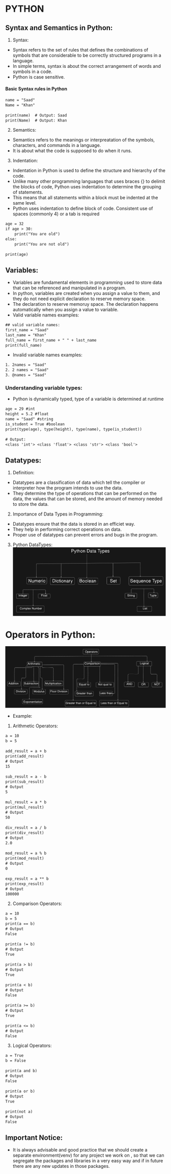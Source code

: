 # PYTHON

## Syntax and Semantics in Python:
1. Syntax:
- Syntax refers to the set of rules that defines the combinations of symbols that are considerable to be correctly structured programs in a language.
- In simple terms, syntax is about the correct arrangement of words and symbols in a code.
- Python is case sensitive.

#### Basic Syntax rules in Python

```
name = "Saad"
Name = "Khan"

print(name)  # Output: Saad
print(Name)  # Output: Khan
```

2. Semantics:
- Semantics refers to the meanings or interpreatation of the symbols, characters, and commands in a language.
- It is about what the code is supposed to do when it runs.

3. Indentation:
- Indentation in Python is used to define the structure and hierarchy of the code.
- Unlike many other programming languages that uses braces {} to delimit the blocks of code, Python uses indentation to determine the grouping of statements.
- This means that all statements within a block must be indented at the same level.
- Python uses indentation to define block of code. Consistent use of spaces (commonly 4) or a tab is required

```
age = 32
if age > 30:
    print("You are old")
else:
    print("You are not old")

print(age)
```
## Variables:
- Variables are fundamental elements in programming used to store data that can be referenced and manipulated in a program.
- In python, variables are created when you assign a value to them, and they do not need explicit declaration to reserve memory space.
- The declaration to reserve memoruy space. The declaration happens automatically when you assign a value to variable.
- Valid variable names examples:
```
## valid variable names:
first_name = "Saad"
last_name = "Khan"
full_name = first_name + " " + last_name
print(full_name)
```
- Invalid variable names examples:
```
1. 2names = "Saad"
2. 2 names = "Saad"
3. @names = "Saad"
```

### Understanding variable types:
- Python is dynamically typed, type of a variable is determined at runtime
```
age = 29 #int
height = 5.2 #float
name = "Saad" #string
is_student = True #boolean
print(type(age), type(height), type(name), type(is_student))

# Output:
<class 'int'> <class 'float'> <class 'str'> <class 'bool'>
```

## Datatypes:
1. Definition:
- Datatypes are a classification of data which tell the compiler or interpreter how the program intends to use the data.
- They determine the type of operations that can be performed on the data, the values that can be stored, and the amount of memory needed to store the data.

2. Importance of Data Types in Programming:
- Datatypes ensure that the data is stored in an efficiet way.
- They help in performing correct operations on data.
- Proper use of datatypes can prevent errors and bugs in the program.

3. Python DataTypes:
![Python Data Types](./assets/python-data-types.png)

# Operators in Python:
![Operators](./assets/operators.png)
- Example:
1. Arithmetic Operators:
```
a = 10
b = 5

add_result = a + b
print(add_result)
# Output
15

sub_result = a - b
print(sub_result)
# Output
5

mul_result = a * b
print(mul_result)
# Output
50

div_result = a / b
print(div_result)
# Output
2.0

mod_result = a % b
print(mod_result)
# Output
0

exp_result = a ** b
print(exp_result)
# Output
100000
```
2. Comparison Operators:

```
a = 10
b = 5
print(a == b)
# Output
False

print(a != b)
# Output
True

print(a > b)
# Output
True

print(a < b)
# Output
False

print(a >= b)
# Output
True

print(a <= b)
# Output
False
```
3. Logical Operators:
```
a = True
b = False

print(a and b)
# Output
False

print(a or b)
# Output
True

print(not a)
# Output
False
```
## Important Notice:
- It is always advisable and good practice that we should create a separate environment(venv) for any project we work on , so that we can segregate the packages and libraries in a very easy way and if in future there are any new updates in those packages.